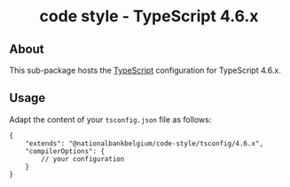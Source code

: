 <h1 align="center">
   code style - TypeScript 4.6.x
</h1>

## About

This sub-package hosts the [TypeScript](https://www.typescriptlang.org/) configuration for TypeScript 4.6.x.

## Usage

Adapt the content of your `tsconfig.json` file as follows:

```text
{
	"extends": "@nationalbankbelgium/code-style/tsconfig/4.6.x",
	"compilerOptions": {
		// your configuration
	}
}
```
